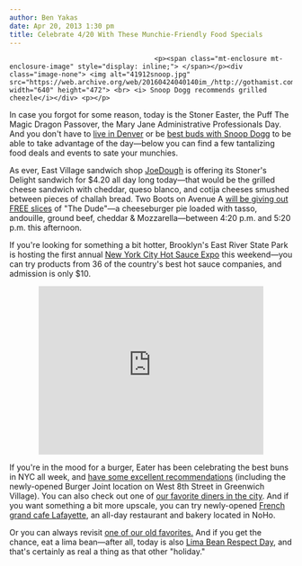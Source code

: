 ```yaml
---
author: Ben Yakas
date: Apr 20, 2013 1:30 pm
title: Celebrate 4/20 With These Munchie-Friendly Food Specials
---
```


	
										<p><span class="mt-enclosure mt-enclosure-image" style="display: inline;"> </span></p><div class="image-none"> <img alt="41912snoop.jpg" src="https://web.archive.org/web/20160424040140im_/http://gothamist.com/attachments/byakas/41912snoop.jpg" width="640" height="472"> <br> <i> Snoop Dogg recommends grilled cheezle</i></div> <p></p>

<p>In case you forgot for some reason, today is the Stoner Easter, the Puff The Magic Dragon Passover, the Mary Jane Administrative Professionals Day. And you don&apos;t have to <a href="https://web.archive.org/web/20160424040140/http://abcnews.go.com/ABC_Univision/Entertainment/420-epic-events-missing/story?id=19001277#.UXLHDqvohWk">live in Denver</a> or be <a href="https://web.archive.org/web/20160424040140/http://gothamist.com/2010/04/23/week_in_rock_snoop_dogg_tallest_man.php#photo-1">best buds with Snoop Dogg</a> to be able to take advantage of the day&#x2014;below you can find a few tantalizing food deals and events to sate your munchies.</p>

<p>As ever, East Village sandwich shop <a href="https://web.archive.org/web/20160424040140/http://gothamist.com/tags/joedough">JoeDough</a> is offering its Stoner&apos;s Delight sandwich for $4.20 all day long today&#x2014;that would be the grilled cheese sandwich with cheddar, queso blanco, and cotija cheeses smushed between pieces of challah bread. Two Boots on Avenue A <a href="https://web.archive.org/web/20160424040140/http://campaign.r20.constantcontact.com/render?llr=c4qd9aiab&amp;v=0019vIjpnfVUZ_99URaDXOmRRJJWtaMkoxlsvzHKLNGwG8Vn156nVDs1eofn_njbFtmtu0nyoaWkEY7gogmVPO6KsExNPtKPVYOFEBN9zG_Xomc3004gbafGfOukR_KyVOCed-jTWP-6swfUVVHx59eRc7rOOj6Ae07dC6zRybbWF-NTn2ITSJCub5Uyye6koNq">will be giving out FREE slices</a> of &quot;The Dude&quot;&#x2014;a cheeseburger pie loaded with tasso, andouille, ground beef, cheddar &amp; Mozzarella&#x2014;between 4:20 p.m. and 5:20 p.m. this afternoon.</p>

<p>If you&apos;re looking for something a bit hotter, Brooklyn&apos;s East River State Park is hosting the first annual <a href="https://web.archive.org/web/20160424040140/http://nychotsauceexpo.brownpapertickets.com/">New York City Hot Sauce Expo</a> this weekend&#x2014;you can try products from 36 of the country&apos;s best hot sauce companies, and admission is only $10. </p>

<center><iframe src="https://web.archive.org/web/20160424040140if_/http://player.vimeo.com/video/63838243?title=0&amp;byline=0&amp;portrait=0" width="400" height="300" frameborder="0" webkitallowfullscreen="" mozallowfullscreen="" allowfullscreen></iframe></center>

<p>If you&apos;re in the mood for a burger, Eater has been celebrating the best buns in NYC all week, and <a href="https://web.archive.org/web/20160424040140/http://ny.eater.com/tags/burger-week-2013">have some excellent recommendations</a> (including the newly-opened Burger Joint location on West 8th Street in Greenwich Village). You can also check out one of <a href="https://web.archive.org/web/20160424040140/http://gothamist.com/2013/02/27/the_best_diners_in_new_york_city.php">our favorite diners in the city</a>. And if you want something a bit more upscale, you can try newly-opened <a href="https://web.archive.org/web/20160424040140/http://gothamist.com/2013/04/19/inside_lafayette.php#photo-1">French grand cafe Lafayette</a>, an all-day restaurant and bakery located in NoHo.</p>

<p>Or you can always revisit <a href="https://web.archive.org/web/20160424040140/http://gothamist.com/tags/stillgotit">one of our old favorites.</a> And if you get the chance, eat a lima bean&#x2014;after all, today is also <a href="https://web.archive.org/web/20160424040140/http://www.punchbowl.com/holidays/lima-bean-respect-day">Lima Bean Respect Day</a>, and that&apos;s certainly as real a thing as that other &quot;holiday.&quot;</p>					
										
									
				